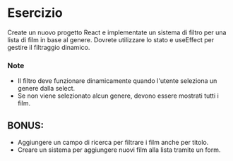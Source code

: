 # Esercizio

Create un nuovo progetto React e implementate un sistema di filtro per una lista di film in base al genere.
Dovrete utilizzare lo stato e useEffect per gestire il filtraggio dinamico.

### Note

- Il filtro deve funzionare dinamicamente quando l'utente seleziona un genere dalla select.
- Se non viene selezionato alcun genere, devono essere mostrati tutti i film.

## BONUS:

- Aggiungere un campo di ricerca per filtrare i film anche per titolo.
- Creare un sistema per aggiungere nuovi film alla lista tramite un form.